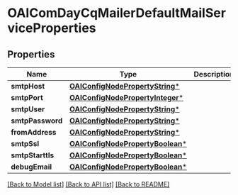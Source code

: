 # OAIComDayCqMailerDefaultMailServiceProperties

## Properties
Name | Type | Description | Notes
------------ | ------------- | ------------- | -------------
**smtpHost** | [**OAIConfigNodePropertyString***](OAIConfigNodePropertyString.md) |  | [optional] 
**smtpPort** | [**OAIConfigNodePropertyInteger***](OAIConfigNodePropertyInteger.md) |  | [optional] 
**smtpUser** | [**OAIConfigNodePropertyString***](OAIConfigNodePropertyString.md) |  | [optional] 
**smtpPassword** | [**OAIConfigNodePropertyString***](OAIConfigNodePropertyString.md) |  | [optional] 
**fromAddress** | [**OAIConfigNodePropertyString***](OAIConfigNodePropertyString.md) |  | [optional] 
**smtpSsl** | [**OAIConfigNodePropertyBoolean***](OAIConfigNodePropertyBoolean.md) |  | [optional] 
**smtpStarttls** | [**OAIConfigNodePropertyBoolean***](OAIConfigNodePropertyBoolean.md) |  | [optional] 
**debugEmail** | [**OAIConfigNodePropertyBoolean***](OAIConfigNodePropertyBoolean.md) |  | [optional] 

[[Back to Model list]](../README.md#documentation-for-models) [[Back to API list]](../README.md#documentation-for-api-endpoints) [[Back to README]](../README.md)



